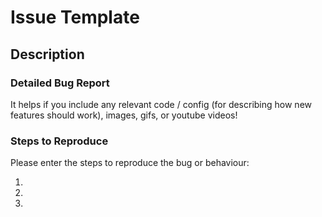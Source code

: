 # Issue Template

## Description

### Detailed Bug Report
It helps if you include any relevant code / config (for describing how new features should work), images, gifs, or youtube videos!

### Steps to Reproduce
Please enter the steps to reproduce the bug or behaviour:  

1.  
2.  
3.  